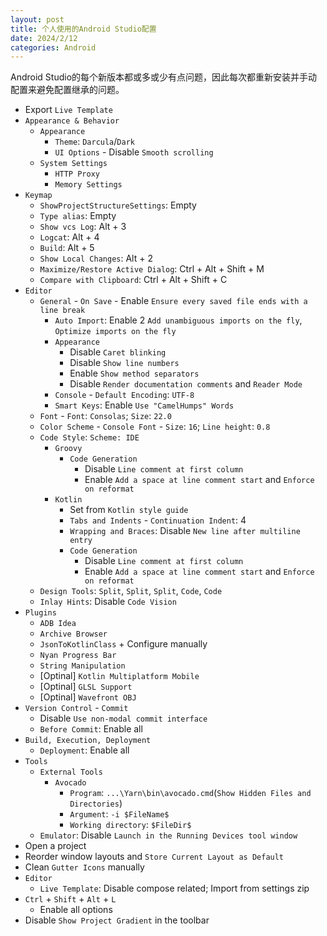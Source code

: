 ```yaml
---
layout: post
title: 个人使用的Android Studio配置
date: 2024/2/12
categories: Android
---
```


Android Studio的每个新版本都或多或少有点问题，因此每次都重新安装并手动配置来避免配置继承的问题。

<!--more-->

- Export `Live Template`
- `Appearance & Behavior`
  - `Appearance`
    - `Theme`: `Darcula`/`Dark`
    - `UI Options` - Disable `Smooth scrolling`
  - `System Settings`
    - `HTTP Proxy`
    - `Memory Settings`
- `Keymap`
  - `ShowProjectStructureSettings`: Empty
  - `Type alias`: Empty
  - `Show vcs Log`: Alt + 3
  - `Logcat`: Alt + 4
  - `Build`: Alt + 5
  - `Show Local Changes`: Alt + 2
  - `Maximize/Restore Active Dialog`: Ctrl + Alt + Shift + M
  - `Compare with Clipboard`: Ctrl + Alt + Shift + C
- `Editor`
  - `General` - `On Save` - Enable `Ensure every saved file ends with a line break`
    - `Auto Import`: Enable 2 `Add unambiguous imports on the fly`, `Optimize imports on the fly`
    - `Appearance`
      - Disable `Caret blinking`
      - Disable `Show line numbers`
      - Enable `Show method separators`
      - Disable `Render documentation comments` and `Reader Mode`
    - `Console` - `Default Encoding`: `UTF-8`
    - `Smart Keys`: Enable `Use "CamelHumps" Words`
  - `Font` - `Font`: `Consolas`; `Size`: `22.0`
  - `Color Scheme` - `Console Font` - `Size`: `16`; `Line height`: `0.8`
  - `Code Style`: `Scheme: IDE`
    - `Groovy`
      - `Code Generation`
        - Disable `Line comment at first column`
        - Enable `Add a space at line comment start` and `Enforce on reformat`
    - `Kotlin`
      - Set from `Kotlin style guide`
      - `Tabs and Indents` - `Continuation Indent`: 4
      - `Wrapping and Braces`: Disable `New line after multiline entry`
      - `Code Generation`
        - Disable `Line comment at first column`
        - Enable `Add a space at line comment start` and `Enforce on reformat`
  - `Design Tools`: `Split`, `Split`, `Split`, `Code`, `Code`
  - `Inlay Hints`: Disable `Code Vision`
- `Plugins`
  - `ADB Idea`
  - `Archive Browser`
  - `JsonToKotlinClass` + Configure manually
  - `Nyan Progress Bar`
  - `String Manipulation`
  - [Optinal] `Kotlin Multiplatform Mobile`
  - [Optinal] `GLSL Support`
  - [Optinal] `Wavefront OBJ`
- `Version Control` - `Commit`
  - Disable `Use non-modal commit interface`
  - `Before Commit`: Enable all
- `Build, Execution, Deployment`
  - `Deployment`: Enable all
- `Tools`
  - `External Tools`
    - `Avocado`
      - `Program`: `...\Yarn\bin\avocado.cmd`(`Show Hidden Files and Directories`)
      - `Argument`: `-i $FileName$`
      - `Working directory`: `$FileDir$`
  - `Emulator`: Disable `Launch in the Running Devices tool window`
- Open a project
- Reorder window layouts and `Store Current Layout as Default`
- Clean `Gutter Icons` manually
- `Editor`
  - `Live Template`: Disable compose related; Import from settings zip
- `Ctrl` + `Shift` + `Alt` + `L`
  - Enable all options
- Disable `Show Project Gradient` in the toolbar
